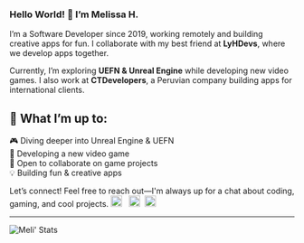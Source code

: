 ### Hello World! 👋 I’m Melissa H. 

I’m a Software Developer since 2019, working remotely and building creative apps for fun. I collaborate with my best friend at **LyHDevs**, where we develop apps together.

Currently, I’m exploring **UEFN & Unreal Engine** while developing new video games. I also work at **CTDevelopers**, a Peruvian company building apps for international clients.  

## 🚀 What I’m up to:  
   🎮 Diving deeper into Unreal Engine & UEFN  
   🔹 Developing a new video game  
   🤝 Open to collaborate on game projects  
   💡 Building fun & creative apps

Let’s connect! Feel free to reach out—I'm always up for a chat about coding, gaming, and cool projects.
<a href="https://www.linkedin.com/in/melissahuertadev/"><img src="https://github.com/piratelicorne/piratelicorne/blob/master/icons/in-24.png" width="20px"></a> &nbsp;
<a href="https://www.youtube.com/channel/UCbTXsfGiE_PU32_krMQeusA"><img src="https://github.com/piratelicorne/piratelicorne/blob/master/icons/yt-24.png" width="20px"></a>&nbsp;
<a href="https://www.x.com/melihuertadev"><img src="https://github.com/piratelicorne/piratelicorne/blob/master/icons/tw-24.png" width="20px"></a>

----

![Meli' Stats](https://github-readme-stats.vercel.app/api?username=melissahuertadev&show_icons=true&theme=buefy)


